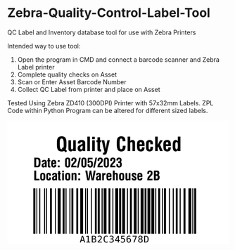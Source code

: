 # Zebra-Quality-Control-Label-Tool
QC Label and Inventory database tool for use with Zebra Printers

Intended way to use tool:
  1) Open the program in CMD and connect a barcode scanner and Zebra Label printer
  2) Complete quality checks on Asset
  3) Scan or Enter Asset Barcode Number
  4) Collect QC Label from printer and place on Asset
  

Tested Using Zebra ZD410 (300DPI) Printer with 57x32mm Labels. ZPL Code within Python Program can be altered for different sized labels.

![Alt text](https://github.com/andre-fenlon/Zebra-Quality-Control-Label-Tool/blob/main/label.png "Optional title")

